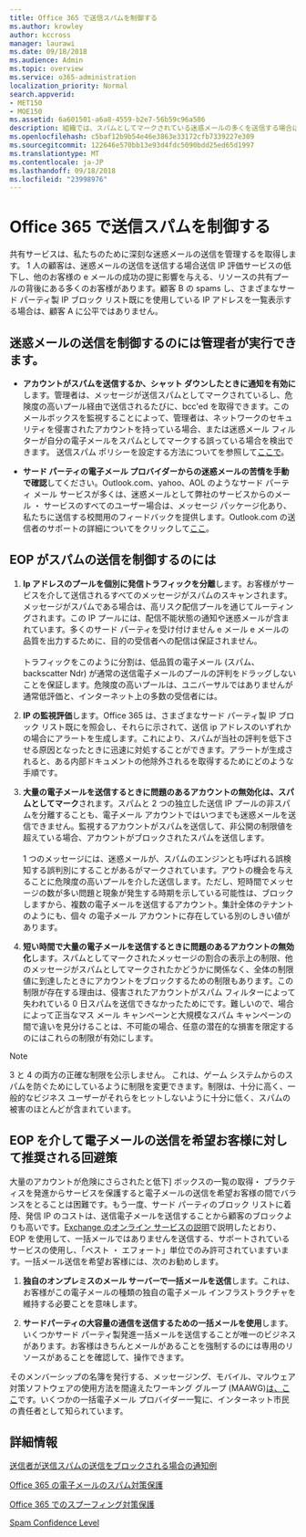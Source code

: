 ```yaml
---
title: Office 365 で送信スパムを制御する
ms.author: krowley
author: kccross
manager: laurawi
ms.date: 09/18/2018
ms.audience: Admin
ms.topic: overview
ms.service: o365-administration
localization_priority: Normal
search.appverid:
- MET150
- MOE150
ms.assetid: 6a601501-a6a8-4559-b2e7-56b59c96a586
description: 組織では、スパムとしてマークされている迷惑メールの多くを送信する場合は Office 365 で電子メールを送信することから禁止を取得でした。このような理由と何ができるかについての詳細については、この資料を参照してください。
ms.openlocfilehash: c5baf12b9b54e46e3863e33172cfb7339227e309
ms.sourcegitcommit: 122646e570bb13e93d4fdc5090bdd25ed65d1997
ms.translationtype: MT
ms.contentlocale: ja-JP
ms.lasthandoff: 09/18/2018
ms.locfileid: "23998976"
---
```

# <a name="controlling-outbound-spam-in-office-365"></a>Office 365 で送信スパムを制御する

共有サービスは、私たちのために深刻な迷惑メールの送信を管理するを取得します。 1 人の顧客は、迷惑メールの送信を送信する場合送信 IP 評価サービスの低下し、他のお客様の e メールの成功の提に影響を与える、リソースの共有プールの背後にある多くのお客様があります。顧客 B の spams し、さまざまなサード パーティ製 IP ブロック リスト既にを使用している IP アドレスを一覧表示する場合は、顧客 A に公平ではありません。

## <a name="what-admins-can-do-to-control-outbound-spam"></a>迷惑メールの送信を制御するのには管理者が実行できます。

- **アカウントがスパムを送信するか、シャット ダウンしたときに通知を有効に**します。管理者は、メッセージが送信スパムとしてマークされているし、危険度の高いプール経由で送信されるたびに、bcc'ed を取得できます。このメールボックスを監視することによって、管理者は、ネットワークのセキュリティを侵害されたアカウントを持っている場合、または迷惑メール フィルターが自分の電子メールをスパムとしてマークする誤っている場合を検出できます。 送信スパム ポリシーを設定する方法についてを参照して[ここで](configure-the-outbound-spam-policy.md)。
 
- **サード パーティの電子メール プロバイダーからの迷惑メールの苦情を手動で確認**してください。Outlook.com、yahoo、AOL のようなサード パーティ メール サービスが多くは、迷惑メールとして弊社のサービスからのメール ・ サービスのすべてのユーザー場合は、メッセージ パッケージ化あり、私たちに送信する校閲用のフィードバックを提供します。Outlook.com の送信者のサポートの詳細についてをクリックして[ここ](https://sendersupport.olc.protection.outlook.com/pm/services.aspx)。

## <a name="what-eop-does-to-control-outbound-spam"></a>EOP がスパムの送信を制御するのには 

1. **Ip アドレスのプールを個別に発信トラフィックを分離**します。お客様がサービスを介して送信されるすべてのメッセージがスパムのスキャンされます。メッセージがスパムである場合は、高リスク配信プールを通じてルーティングされます。この IP プールには、配信不能状態の通知や迷惑メールが含まれています。多くのサード パーティを受け付けません e メール e メールの品質を出力するために、目的の受信者への配信は保証されません。</br></br>トラフィックをこのように分割は、低品質の電子メール (スパム、backscatter Ndr) が通常の送信電子メールのプールの評判をドラッグしないことを保証します。危険度の高いプールは、ユニバーサルではありませんが通常低評価と、インターネット上の多数の受信者には。 

2. **IP の監視評価**します。Office 365 は、さまざまなサード パーティ製 IP ブロック リスト既にを照会し、それらに示されて、送信 ip アドレスのいずれかの場合にアラートを生成します。これにより、スパムが当社の評判を低下させる原因となったときに迅速に対処することができます。アラートが生成されると、ある内部ドキュメントの他除外されるを取得するためにどのような手順です。 

3. **大量の電子メールを送信するときに問題のあるアカウントの無効化は、スパムとしてマーク**されます。スパムと 2 つの独立した送信 IP プールの非スパムを分離することも、電子メール アカウントではいつまでも迷惑メールを送信できません。監視するアカウントがスパムを送信して、非公開の制限値を超えている場合、アカウントがブロックされたスパムを送信します。</br></br>1 つのメッセージには、迷惑メールが、スパムのエンジンとも呼ばれる誤検知する誤判別にすることがあるがマークされています。アウトの機会を与えることに危険度の高いプールを介した送信します。ただし、短時間でメッセージの数が多い問題と現象が発生する時期を示している可能性は、ブロックしますから、複数の電子メールを送信するアカウント。集計全体のテナントのようにも、個々 の電子メール アカウントに存在している別のしきい値があります。

4. **短い時間で大量の電子メールを送信するときに問題のあるアカウントの無効化**します。スパムとしてマークされたメッセージの割合の表示上の制限、他のメッセージがスパムとしてマークされたかどうかに関係なく、全体の制限値に到達したときにアカウントをブロックするための制限もあります。この制限が存在する理由は、侵害されたアカウントがスパム フィルターによって失われている 0 日スパムを送信できなかったためにです。難しいので、場合によって正当なマス メール キャンペーンと大規模なスパム キャンペーンの間で違いを見分けることは、不可能の場合、任意の潜在的な損害を限定するのにはこれらの制限が有効にします。

> [!NOTE]
> 3 と 4 の両方の正確な制限を公示しません。 これは、ゲーム システムからのスパムを防ぐためにしているように制限を変更できます。制限は、十分に高く、一般的なビジネス ユーザーがそれらをヒットしないように十分に低く、スパムの被害のほとんどが含まれています。 

## <a name="recommended-workarounds-for-customers-who-want-to-send-outbound-a-lot-of-email-through-eop"></a>EOP を介して電子メールの送信を希望お客様に対して推奨される回避策

大量のアカウントが危険にさらされたと低下] ボックスの一覧の取得・ プラクティスを発進からサービスを保護すると電子メールの送信を希望お客様の間でバランスをとることは困難です。もう一度、サード パーティのブロック リストに着陸、発信 IP のコストは、送信電子メールを送信することから顧客のブロックよりも高いです。[Exchange のオンライン サービスの説明](https://technet.microsoft.com/library/exchange-online-limits.aspx#RecipientLimits)で説明したとおり、EOP を使用して、一括メールではありませんを送信する、サポートされているサービスの使用し、「ベスト ・ エフォート」単位でのみ許可されていますいます。一括メール送信を希望お客様には、次のお勧めします。

1. **独自のオンプレミスのメール サーバーで一括メールを送信**します。これは、お客様がこの電子メールの種類の独自の電子メール インフラストラクチャを維持する必要ことを意味します。

2. **サードパーティの大容量の通信を送信するための一括メールを使用**します。いくつかサード パーティ製発進一括メールを送信することが唯一のビジネスがあります。お客様はきちんとメールがあることを強制するのには専用のリソースがあることを確認して、操作できます。 

そのメンバーシップの名簿を発行する、メッセージング、モバイル、マルウェア対策ソフトウェアの使用方法を間違えたワーキング グループ (MAAWG)[は、ここ](http://www.maawg.org/about/roster)です。いくつかの一括電子メール プロバイダー一覧に、インターネット市民の責任者として知られています。 
  
## <a name="for-more-information"></a>詳細情報

[送信者が送信スパムの送信をブロックされる場合の通知例](sample-notification-when-a-sender-is-blocked-sending-outbound-spam.md)

[Office 365 の電子メールのスパム対策保護](anti-spam-protection.md)

[Office 365 でのスプーフィング対策保護](anti-spoofing-protection.md)

[Spam Confidence Level](spam-confidence-levels.md)
